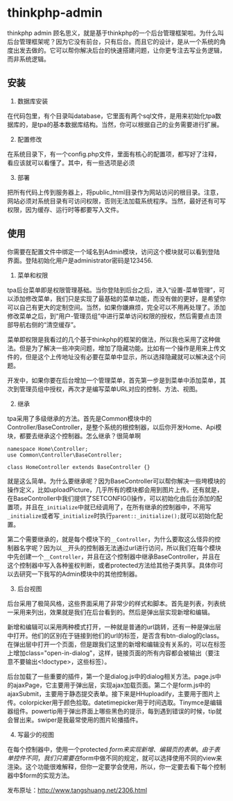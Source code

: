 # thinkphp-admin

thinkphp admin 顾名思义，就是基于thinkphp的一个后台管理框架啦。为什么叫后台管理框架呢？因为它没有前台，只有后台。而且它的设计，是从一个系统的角度出发去做的。它可以帮你解决后台的快速搭建问题，让你更专注去写业务逻辑，而非系统逻辑。

## 安装

1. 数据库安装

在代码包里，有个目录叫database，它里面有两个sql文件，是用来初始化tpa数据库的，是tpa的基本数据库结构。当然，你可以根据自己的业务需要进行扩展。

2. 配置修改

在系统目录下，有一个config.php文件，里面有核心的配置项，都写好了注释，看应该就可以看懂了。其中，有一些选项是必须

3. 部署

把所有代码上传到服务器上，将public_html目录作为网站访问的根目录。注意，网站必须对系统目录有可访问权限，否则无法加载系统程序。当然，最好还有可写权限，因为缓存、运行时等都要写入文件。

## 使用

你需要在配置文件中绑定一个域名到Admin模块，访问这个模块就可以看到登陆界面。登陆初始化用户是administrator密码是123456.

1. 菜单和权限

tpa后台菜单即是权限管理基础。当你登陆到后台之后，进入“设置-菜单管理”，可以添加修改菜单，我们只是实现了最基础的菜单功能，而没有做的更好，是希望你可以自己有更大的定制空间。当然，如果你嫌麻烦，完全可以不用再处理了。添加修改菜单之后，到“用户-管理员组”中进行菜单访问权限的授权，然后需要点击顶部导航右侧的“清空缓存”。

菜单即权限是我看过的几个基于thinkphp的框架的做法，所以我也采用了这种做法。但是为了解决一些冲突问题，增加了隐藏功能。比如有一个操作是用来上传文件的，但是这个上传地址没有必要在菜单中显示，所以选择隐藏就可以解决这个问题。

开发中，如果你要在后台增加一个管理菜单，首先第一步是到菜单中添加菜单，其次到管理员组中授权，再次才是编写菜单URL对应的控制、方法、视图。

2. 继承

tpa采用了多级继承的方法。首先是Common模块中的Controller/BaseController，是整个系统的根控制器，以后你开发Home、Api模块，都要去继承这个控制器。怎么继承？很简单啊

```
namespace Home\Controller;
use Common\Controller\BaseController;

class HomeController extends BaseController {}
```

就是这么简单。为什么要继承呢？因为BaseController可以帮你解决一些垮模块的操作定义，比如uploadPicture，几乎所有的模块都会用到图片上传。还有就是，在BaseController中我们提供了SETCONFIG()操作，可以初始化由后台添加的配置项，并且在``_initialize``中就已经调用了，在所有继承的控制器中，不用写``_initialize``或者写``_initialize``时执行``parent::_initialize();``就可以初始化配置。

第二个需要继承的，就是每个模块下的``__Controller``，为什么要取这么怪异的控制器名字呢？因为以``__``开头的控制器无法通过url进行访问，所以我们在每个模块中先创建一个``__Controller``，并且在这个控制器中继承BaseController，并且在这个控制器中写入各种鉴权判断，或者protected方法给其他子类共享。具体你可以去研究一下我写的Admin模块中的其他控制器。

3. 后台视图

后台采用了极简风格，这些界面采用了非常少的样式和脚本。首先是列表，列表统一采用<table class="list">来列出，效果就是我们在后台看到的。然后是弹出层实现新增和编辑。

新增和编辑可以采用两种模式打开，一种就是普通的url跳转，还有一种是弹出层中打开。他们的区别在于链接到他们的url的<a>标签，是否含有btn-dialog的class。在弹出层中打开一个页面，但是跟我们这里的新增和编辑没有关系的，可以在<a>标签上增加class="open-in-dialog"，这样，链接页面的所有内容都会被输出（要注意不要输出<!doctype>，<html>这些标签）。

后台加载了一些重要的插件，第一个是dialog.js中的dialog相关方法。page.js中的ajaxPage，它主要用于弹出层，实现ajax加载页面。第二个是form.js中的ajaxSubmit，主要用于静态提交表单。接下来是HHuploadify，主要用于图片上传。colorpicker用于颜色拾取。datetimepicker用于时间选取。Tinymce是编辑器组件。powertip用于弹出界面上哪些黑色的提示，每到遇到错误的时候，tip就会冒出来。swiper是我最常使用的图片轮播插件。

4. 写最少的视图

在每个控制器中，使用一个protected $form来实现新增、编辑页的表单。由于表单控件不同，我们只需要在$form中做不同的规定，就可以选择使用不同的view来渲染。这个功能很难解释，但你一定要学会使用，所以，你一定要去看下每个控制器中$form的实现方法。

发布原址：http://www.tangshuang.net/2306.html
